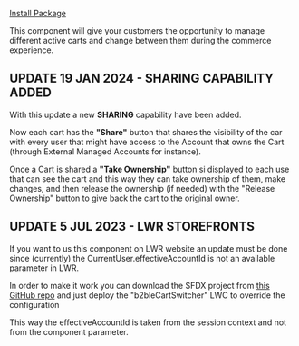 [Install Package](https://login.salesforce.com/packaging/installPackage.apexp?p0=04t07000000xcap)

This component will give your customers the opportunity to manage different active carts and change between them during the commerce experience.

## UPDATE 19 JAN 2024 - SHARING CAPABILITY ADDED

With this update a new **SHARING** capability have been added.

Now each cart has the **"Share"** button that shares the visibility of the car with every user that might have access to the Account that owns the Cart (through External Managed Accounts for instance).

Once a Cart is shared a **"Take Ownership"** button si displayed to each use that can see the cart and this way they can take ownership of them, make changes, and then release the ownership (if needed) with the "Release Ownership" button to give back the cart to the original owner.

## UPDATE 5 JUL 2023 - LWR STOREFRONTS

If you want to us this component on LWR website an update must be done since (currently) the CurrentUser.effectiveAccountId is not an available parameter in LWR.

In order to make it work you can download the SFDX project from [this GitHub repo](https://github.com/DaniSpain/Salesforce-Commerce-on-Core/tree/main/LWR%20Cart%20Switcher) and just deploy the "b2bleCartSwitcher" LWC to override the configuration

This way the effectiveAccountId is taken from the session context and not from the component parameter.
